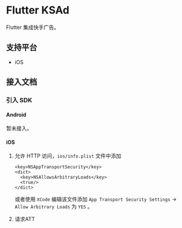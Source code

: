 # Flutter KSAd

Flutter 集成快手广告。

## 支持平台

- iOS

## 接入文档

### 引入 SDK

#### Android

暂未接入。

#### iOS

1. 允许 HTTP 访问，`ios/info.plist` 文件中添加

   ```
   <key>NSAppTransportSecurity</key>
   <dict>
     <key>NSAllowsArbitraryLoads</key>
     <true/>
   </dict>
   ```

   或者使用 `XCode` 编辑该文件添加 `App Transport Security Settings` -> `Allow Arbitrary Loads` 为 `YES` 。

2. 请求ATT

